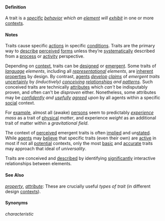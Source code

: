 #### Definition

A trait is a *[specific](https://github.com/gcassel/Modular-Organization-Terminology/blob/master/terms/specific.md) [behavior](https://github.com/gcassel/Modular-Organization-Terminology/blob/master/terms/behavior.md) which an [element](https://github.com/gcassel/Modular-Organization-Terminology/blob/master/terms/element.md) will [exhibit](https://github.com/gcassel/Modular-Organization-Terminology/blob/master/terms/exhibit.md)* in one or more [contexts](https://github.com/gcassel/Modular-Organization-Terminology/blob/master/terms/context.md).

#### Notes

Traits cause specific [actions](https://github.com/gcassel/Modular-Organization-Terminology/blob/master/terms/act.md) in specific [conditions](https://github.com/gcassel/Modular-Organization-Terminology/blob/master/terms/condition.md).  Traits are the primary way to [describe](https://github.com/gcassel/Modular-Organization-Terminology/blob/master/terms/describe.md) [perceived](https://github.com/gcassel/Modular-Organization-Terminology/blob/master/terms/perceive.md) [forms](https://github.com/gcassel/Modular-Organization-Terminology/blob/master/terms/form.md) unless they’re [systematically](https://github.com/gcassel/Modular-Organization-Terminology/blob/master/terms/system.md) described from a [process](https://github.com/gcassel/Modular-Organization-Terminology/blob/master/terms/process.md) or [activity](https://github.com/gcassel/Modular-Organization-Terminology/blob/master/terms/activity.md) perspective.

Depending on [context](https://github.com/gcassel/Modular-Organization-Terminology/blob/master/terms/context.md), traits can be [designed](https://github.com/gcassel/Modular-Organization-Terminology/blob/master/terms/design.md) or [emergent](https://github.com/gcassel/Modular-Organization-Terminology/blob/master/terms/emerge.md).  Some traits of *[language](https://github.com/gcassel/Modular-Organization-Terminology/blob/master/terms/language.md) elements*, including all *[representational](https://github.com/gcassel/Modular-Organization-Terminology/blob/master/terms/represent.md) elements*, are [inherent](https://github.com/gcassel/Modular-Organization-Terminology/blob/master/terms/inhere.md) [properties](https://github.com/gcassel/Modular-Organization-Terminology/blob/master/terms/property.md) by design.  By contrast, [agents](https://github.com/gcassel/Modular-Organization-Terminology/blob/master/terms/agent.md) *[develop](https://github.com/gcassel/Modular-Organization-Terminology/blob/master/terms/develop.md) [claims](https://github.com/gcassel/Modular-Organization-Terminology/blob/master/terms/claim.md)* of *emergent traits* [uncertainly](https://github.com/gcassel/Modular-Organization-Terminology/blob/master/terms/probability.md) by *(inductively) [conceiving](https://github.com/gcassel/Modular-Organization-Terminology/blob/master/terms/concept.md) [relationships](https://github.com/gcassel/Modular-Organization-Terminology/blob/master/terms/relate.md) and [patterns](https://github.com/gcassel/Modular-Organization-Terminology/blob/master/terms/pattern.md)*.  Such conceived traits are technically [attributes](https://github.com/gcassel/Modular-Organization-Terminology/blob/master/terms/attribute.md) which *can't* be indisputably proven, and often can't be *disproven* either.  Nonetheless, some attributes may be *[confidently](https://github.com/gcassel/Modular-Organization-Terminology/blob/master/terms/confidence.md) and [usefully](https://github.com/gcassel/Modular-Organization-Terminology/blob/master/terms/use.md) [agreed](https://github.com/gcassel/Modular-Organization-Terminology/blob/master/terms/agree.md) upon* by all agents within a specific [social](https://github.com/gcassel/Modular-Organization-Terminology/blob/master/terms/social.md) context.  

For [example](https://github.com/gcassel/Modular-Organization-Terminology/blob/master/terms/example.md), almost all (awake) [persons](https://github.com/gcassel/Modular-Organization-Terminology/blob/master/terms/person.md) seem to predictably *[experience](https://github.com/gcassel/Modular-Organization-Terminology/blob/master/terms/experience.md) mass* as a trait of [physical](https://github.com/gcassel/Modular-Organization-Terminology/blob/master/terms/physical.md) *matter*, and experience *weight* as an additional trait of matter within a *gravitational* *field*.

The context of [perceived](https://github.com/gcassel/Modular-Organization-Terminology/blob/master/terms/perceive.md) emergent traits is often [implied](https://github.com/gcassel/Modular-Organization-Terminology/blob/master/terms/imply.md) and un[stated](https://github.com/gcassel/Modular-Organization-Terminology/blob/master/terms/state.md).  While [agents](https://github.com/gcassel/Modular-Organization-Terminology/edit/master/terms/agent.md) may [believe](https://github.com/gcassel/Modular-Organization-Terminology/blob/master/terms/belief.md) that specific traits (even their own) are [active](https://github.com/gcassel/Modular-Organization-Terminology/blob/master/terms/active.md) in most if not all [potential](https://github.com/gcassel/Modular-Organization-Terminology/blob/master/terms/potential.md) contexts, only the most [basic](https://github.com/gcassel/Modular-Organization-Terminology/blob/master/terms/base.md) and [accurate](https://github.com/gcassel/Modular-Organization-Terminology/blob/master/terms/accuracy.md) traits may approach that ideal of *universality*.   
 
Traits are conceived and [described](https://github.com/gcassel/Modular-Organization-Terminology/blob/master/terms/describe.md) by identifying [significantly](https://github.com/gcassel/Modular-Organization-Terminology/blob/master/terms/significance.md) interactive relationships between elements.

#### See Also

*[property](https://github.com/gcassel/Modular-Organization-Terminology/blob/master/terms/property.md)*, *[attribute](https://github.com/gcassel/Modular-Organization-Terminology/blob/master/terms/attribute.md)*: These are crucially useful *types of trait* (in different design [contexts](https://github.com/gcassel/Modular-Organization-Terminology/blob/master/terms/context.md)).

#### Synonyms

*characteristic*

